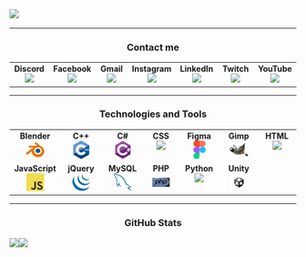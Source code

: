 <a href="https://github.com/enviGit?tab=repositories"> <img src="https://readme-typing-svg.herokuapp.com?size=45&duration=3000&center=true&vCenter=true&width=1012&lines=Welcome+to+my+profile!;I'm+Paul+-+aka+Envi;Feel+free+to+have+a+look+at+my+repos!"/> </a>
</br><hr>
<h3 align="center">Contact me</h3>
<table width="560px" align="center">
    <tbody>
        <tr valign="top">
            <td width="80px" align="center">
            <span><strong>Discord</strong></span><br>
            <a href="https://discordapp.com/users/309372335117434881/" target="_blank"> <img height="32px" src="https://github.com/gauravghongde/social-icons/blob/master/SVG/Color/Discord.svg"> </a>
            </td>
            <td width="80px" align="center">
            <span><strong>Facebook</strong></span><br>
            <a href="https://www.facebook.com/Envixoxo" target="_blank"> <img height="32px" src="https://github.com/gauravghongde/social-icons/blob/master/SVG/Color/Facebook.svg"> </a>
            </td>
            <td width="80px" align="center">
            <span><strong>Gmail</strong></span><br>
            <a href="mailto:paweltrojanski@gmail.com" target="_blank"> <img height="32px" src="https://github.com/gauravghongde/social-icons/blob/master/SVG/Color/Gmail.svg"> </a>
            </td>
            <td width="80px" align="center">
            <span><strong>Instagram</strong></span><br>
            <a href="https://www.instagram.com/envixoxo/" target="_blank"> <img height="32px" src="https://github.com/gauravghongde/social-icons/blob/master/SVG/Color/Instagram.svg"> </a>
            </td>
            <td width="80px" align="center">
            <span><strong>LinkedIn</strong></span><br>
            <a href="https://www.linkedin.com/in/ptrojanski/" target="_blank"> <img height="32" src="https://github.com/gauravghongde/social-icons/blob/master/SVG/Color/LinkedIN.svg"> </a>
            </td>
            <td width="80px" align="center">
            <span><strong>Twitch</strong></span><br>
            <a href="https://www.twitch.tv/envileague" target="_blank"> <img height="32px" src="https://github.com/gauravghongde/social-icons/blob/master/SVG/Color/Twitch.svg"> </a>
            </td>
            <td width="80px" align="center">
            <span><strong>YouTube</strong></span><br>
            <a href="https://www.youtube.com/channel/UCHo7rLGSBqxgiZd0YptcTyw" target="_blank"> <img height="32" src="https://github.com/gauravghongde/social-icons/blob/master/SVG/Color/Youtube.svg"> </a>
            </td>
        </tr>
    </tbody>
</table>
<hr>
<h3 align="center">Technologies and Tools</h3>
<table width="560px" align="center">
    <tbody>
        <tr valign="top">
            <td width="80px" align="center">
            <span><strong>Blender</strong></span><br>
            <a href="https://www.blender.org" target="_blank"> <img height="32px" src="https://github.com/devicons/devicon/blob/master/icons/blender/blender-original.svg"> </a>
            </td>
            <td width="80px" align="center">
            <span><strong>C++</strong></span><br>
            <a href="https://www.w3schools.com/cpp/" target="_blank"> <img height="32" src="https://github.com/devicons/devicon/blob/master/icons/cplusplus/cplusplus-original.svg"> </a>
            </td>
            <td width="80px" align="center">
            <span><strong>C#</strong></span><br>
            <a href="https://www.w3schools.com/cs/" target="_blank"> <img height="32" src="https://github.com/devicons/devicon/blob/master/icons/csharp/csharp-original.svg"> </a>
            </td>
            <td width="80px" align="center">
            <span><strong>CSS</strong></span><br>
            <a href="https://www.w3schools.com/css/" target="_blank"> <img height="32px" src="https://cdn.jsdelivr.net/gh/devicons/devicon/icons/css3/css3-original.svg"> </a>
            </td>
            <td width="80px" align="center">
            <span><strong>Figma</strong></span><br>
            <a href="https://www.figma.com/" target="_blank"> <img height="32px" src="https://github.com/devicons/devicon/blob/master/icons/figma/figma-original.svg"> </a>
            </td>
            </td>
            <td width="80px" align="center">
            <span><strong>Gimp</strong></span><br>
            <a href="https://www.gimp.org" target="_blank"> <img height="32px" src="https://github.com/devicons/devicon/blob/master/icons/gimp/gimp-original.svg"> </a>
            </td>
            <td width="80px" align="center">
            <span><strong>HTML</strong></span><br>
            <a href="https://www.w3schools.com/html/" target="_blank"> <img height="32px" src="https://cdn.jsdelivr.net/gh/devicons/devicon/icons/html5/html5-original.svg"> </a>
            </td>
        </tr>
        <tr valign="top">
            <td width="80px" align="center">
            <span><strong>JavaScript</strong></span><br>
            <a href="https://www.w3schools.com/js/" target="_blank"> <img height="32px" src="https://github.com/devicons/devicon/blob/master/icons/javascript/javascript-original.svg"> </a>
            </td>
            <td width="80px" align="center">
            <span><strong>jQuery</strong></span><br>
            <a href="https://www.w3schools.com/jquery/" target="_blank"> <img height="32px" src="https://github.com/devicons/devicon/blob/master/icons/jquery/jquery-original.svg"> </a>
            </td>
            <td width="80px" align="center">
            <span><strong>MySQL</strong></span><br>
            <a href="https://www.w3schools.com/mysql/" target="_blank"> <img height="32px" src="https://github.com/devicons/devicon/blob/master/icons/mysql/mysql-original.svg"> </a>
            <td width="80px" align="center">
            <span><strong>PHP</strong></span><br>
            <a href="https://www.php.net" target="_blank"> <img height="32px" src="https://github.com/devicons/devicon/blob/master/icons/php/php-original.svg"> </a>
            </td>
            <td width="80px" align="center">
            <span><strong>Python</strong></span><br>
            <a href="https://www.python.org" target="_blank"> <img height="32px" src="https://cdn.jsdelivr.net/gh/devicons/devicon/icons/python/python-original.svg">  </a>
            </td>
            <td width="80px" align="center">
            <span><strong>Unity</strong></span><br>
            <a href="https://unity.com" target="_blank"> <img height="32px" src="https://github.com/devicons/devicon/blob/master/icons/unity/unity-original.svg"> </a>
            </td>
        </tr>
    </tbody>
</table>
<hr>
<h3 align="center">GitHub Stats</h3>
<div style="display: flex; flex-direction: row;">
    <a href="#" target="_blank"><img src="https://github-readme-stats.vercel.app/api?username=enviGit&count_private=true&show_icons=true&theme=github_dark&hide=contribs,prs&line_height=30"/></a>
    <a href="https://github.com/enviGit?tab=repositories" target="_blank"><img src="https://github-readme-stats.vercel.app/api/top-langs/?username=enviGit&layout=compact&theme=github_dark&card_width=297"/></a>
</div>
